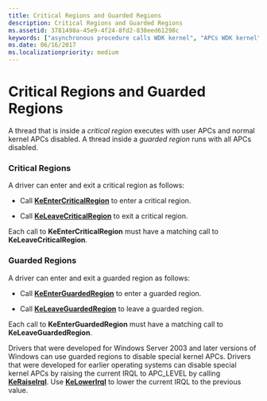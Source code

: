 ```yaml
---
title: Critical Regions and Guarded Regions
description: Critical Regions and Guarded Regions
ms.assetid: 3781498a-45e9-4f24-8fd2-830eed61298c
keywords: ["asynchronous procedure calls WDK kernel", "APCs WDK kernel", "critical regions WDK kernel", "guarded regions WDK kernel"]
ms.date: 06/16/2017
ms.localizationpriority: medium
---
```


# Critical Regions and Guarded Regions


A thread that is inside a *critical region* executes with user APCs and normal kernel APCs disabled. A thread inside a *guarded region* runs with all APCs disabled.

### Critical Regions

A driver can enter and exit a critical region as follows:

-   Call [**KeEnterCriticalRegion**](https://docs.microsoft.com/windows-hardware/drivers/ddi/ntddk/nf-ntddk-keentercriticalregion) to enter a critical region.

-   Call [**KeLeaveCriticalRegion**](https://docs.microsoft.com/windows-hardware/drivers/ddi/ntddk/nf-ntddk-keleavecriticalregion) to exit a critical region.

Each call to **KeEnterCriticalRegion** must have a matching call to **KeLeaveCriticalRegion**.

### Guarded Regions

A driver can enter and exit a guarded region as follows:

-   Call [**KeEnterGuardedRegion**](https://docs.microsoft.com/windows-hardware/drivers/ddi/ntddk/nf-ntddk-keenterguardedregion) to enter a guarded region.

-   Call [**KeLeaveGuardedRegion**](https://docs.microsoft.com/windows-hardware/drivers/ddi/ntddk/nf-ntddk-keleaveguardedregion) to leave a guarded region.

Each call to **KeEnterGuardedRegion** must have a matching call to **KeLeaveGuardedRegion**.

Drivers that were developed for Windows Server 2003 and later versions of Windows can use guarded regions to disable special kernel APCs. Drivers that were developed for earlier operating systems can disable special kernel APCs by raising the current IRQL to APC\_LEVEL by calling [**KeRaiseIrql**](https://docs.microsoft.com/windows-hardware/drivers/ddi/wdm/nf-wdm-keraiseirql). Use [**KeLowerIrql**](https://docs.microsoft.com/windows-hardware/drivers/ddi/wdm/nf-wdm-kelowerirql) to lower the current IRQL to the previous value.

 

 




